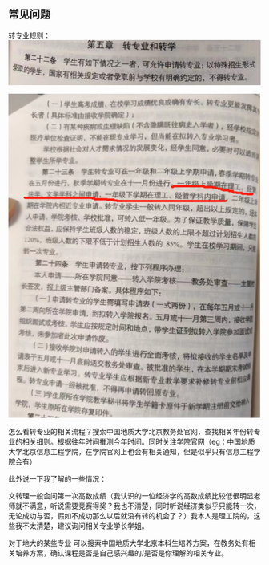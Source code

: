 ## 常见问题

转专业规则：![image-20250516231407714](./assets/image-20250516231407714.png)

![image-20250516231450084](./assets/image-20250516231450084.png)

怎么看转专业的相关流程？搜索中国地质大学北京教务处官网，查找相关年份转专业的相关细则。根据往年时间推测今年时间。同时关注学院官网（eg：中国地质大学北京信息工程学院，在学院官网上也会有相关通知，但是似乎只有信息工程学院会有）

此外说一下我了解的一些情况：

文转理一般会问第一次高数成绩（我认识的一位经济学的高数成绩比较低很明显老师就不满意，听说需要竞赛得奖？我也不清楚，同时听说经济类似乎只能转一次，无论成功与否，假如不成功那么以后就没有转的机会了？）我本人是理工院的，这些我不太清楚，建议询问相关专业学长学姐。

对于地大的某些专业 可以搜索中国地质大学北京本科生培养方案，在教务处有相关培养方案，确认课程是否是自己感兴趣的/是否是你理解的相关专业。